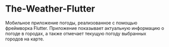 # The-Weather-Flutter
Мобильное приложение погоды, реализованное с помощью фреймворка Flutter. Приложение показывает актуальную информацию о погоде в городах, а также отмечает текущую погоду выбранных городов на карте.
